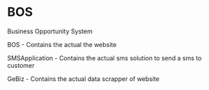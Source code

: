 BOS
===

Business Opportunity System

BOS - Contains the actual the website

SMSApplication - Contains the actual sms solution to send a sms to customer

GeBiz - Contains the actual data scrapper of website
